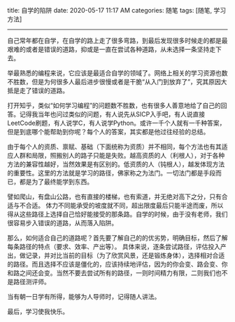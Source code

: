 title: 自学的陷阱
date: 2020-05-17 11:17 AM
categories: 随笔
tags: [随笔, 学习方法]

---

自己常年都在自学，在自学的路上走了很多弯路，到最后发现很多时候走的都是最艰难的或者是错误的道路，抑或是一直在尝试各种道路，从未选择一条坚持走下去。

<!--more-->

举最熟悉的编程来说，它应该是最适合自学的领域了。网络上相关的学习资源也数不胜数，但是为何很多人最后进步很慢或者是干脆“从入门到放弃了”，究其原因大抵是走了错误的道路。

打开知乎，类似“如何学习编程”的问题数不胜数，也有很多人善意地给了自己的回答。记得我当年也问过类似的问题，有人说先从SICP入手吧，有人说直接LeetCode刷题，有人说学C，有人说学Python。或许一千个人就有一千种答案，但是到底哪个能帮助到你呢？每个人的答案，其实都是他过往经验的总结。

由于每个人的资质、禀赋、基础（下面统称为资质）并不相同，每个方法也有其适应人群和局限，照搬别人的路子只能是失败。越高资质的人（利根人），对于各种方法的兼容性越好，当然效果是有区别的。低资质的人（钝根人），越发体现方法的重要性。这里的方法就是学习的路径，佛家称之为法门。一切法门都是手段而已，都是为了最终能学到东西。

譬如爬山，有盘山公路，也有直接的楼梯，也有索道，并无绝对高下之分，只有合适与不合适。
体力不同能承受的坡度就不同，超出限度最后只能半途而废，所以得从这些路径上选择自己恰好能接受的那条路。自学的时候，由于没有老师，我们很容易步入错误的道路，从而落入陷阱。

那么，如何适合自己的道路呢？首先要了解自己的的优劣势，明确目标，然后了解每条路径的特点（要求、效率、产出等）。
具体来说，逐条尝试路径，评估投入产出，做记录，并对比当前的目标（为了欣赏风景，还是锻炼身体），选择相对合适的路径。而且选择不应该是僵化的，应该持续地评估，因为的你会变、路会变、你和路之间还会变。当然不要去尝试所有的路径，一则时间精力有限，二则我们也不是路径测评师。

当有朝一日学有所得，能够为人导师时，记得随人讲法。

最后，学习使我快乐。
